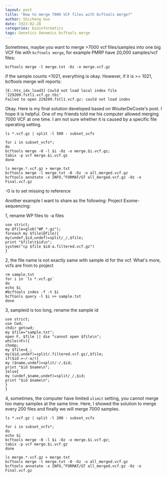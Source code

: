 ```yaml
---
layout: post
title: "How to merge 7000 VCF files with bcftools merge?"
author: Shicheng Guo
date: 1923-02-28
categories: bioinformatics
tags: Genetics Genomics bcftools merge  
---
```


Sometimes, maybe you want to merge >7000 vcf files/samples into one big VCF file with `bcftools merge`, for example PMRP have 20,000 samples/vcf files:
```
bcftools merge -l merge.txt -Oz -o merge.vcf.gz
```
if the sample counts <1021, everything is okay. However, if it is >= 1021, bcftools merge will reports:
```
[E::hts_idx_load3] Could not load local index file '229209.fstl1.vcf.gz.tbi'
Failed to open 229209.fstl1.vcf.gz: could not load index
```
Okay. Here is my final solution developed based on WouterDeCoste's post. I hope it is helpful. One of my friends told me his computer allowed merging 7000 VCF at one time. I am not sure whether it is caused by a specific file operating setting.
```
ls *.vcf.gz | split -l 500 - subset_vcfs

for i in subset_vcfs*; 
do 
bcftools merge -0 -l $i -Oz -o merge.$i.vcf.gz; 
tabix -p vcf merge.$i.vcf.gz
done

ls merge.*.vcf.gz > merge.txt
bcftools merge -l merge.txt -0 -Oz -o all_merged.vcf.gz
bcftools annotate -x INFO,^FORMAT/GT all_merged.vcf.gz -Oz -o Final.vcf.gz
```
-0 is to set missing to reference


Another example I want to share as the following: Project Exome-sequencing:


1, rename WP files to -a files
```
use strict;
my @file=glob("WP_*.gz");
foreach my $file(@file){
my(undef,$id,undef)=split/_/,$file;
print "$file\t$id\n";
system("cp $file $id-a.filtered.vcf.gz")
}
```

2, the file name is not exactly same with sample id for the vcf. What's more, vcfs are from to project
```
rm sample.txt
for i in `ls *.vcf.gz`
do
echo $i
#bcftools index -f -t $i
bcftools query -l $i >> sample.txt
done
```

3, sampleid is too long, rename the sample id
```
use strict;
use Cwd;
chdir getcwd;
my $file="sample.txt";
open F, $file || die "cannot open $file\n";
while(<F>){
chomp;
my $file=$_;
my($id,undef)=split/.filtered.vcf.gz/,$file;
if($id =~/-a/){
my ($name,undef)=split/-/,$id;
print "$id $name\n";
}else{
my (undef,$name,undef)=split/_/,$id;
print "$id $name\n";
}
}
```
4, sometimes, the computer have limited `ulimit` setting, you cannot merge too many samples at the same time. Here, I showed the solution to merge every 200 files and finally we will merge 7000 samples.
```
ls *.vcf.gz | split -l 200 - subset_vcfs

for i in subset_vcfs*; 
do 
echo $i
bcftools merge -0 -l $i -Oz -o merge.$i.vcf.gz; 
tabix -p vcf merge.$i.vcf.gz
done

ls merge.*.vcf.gz > merge.txt
bcftools merge -l merge.txt -0 -Oz -o all_merged.vcf.gz
bcftools annotate -x INFO,^FORMAT/GT all_merged.vcf.gz -Oz -o Final.vcf.gz
```



